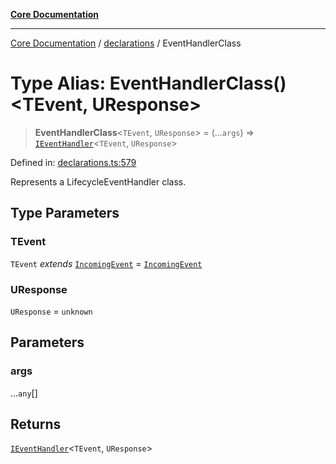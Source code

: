 [**Core Documentation**](../../README.md)

***

[Core Documentation](../../README.md) / [declarations](../README.md) / EventHandlerClass

# Type Alias: EventHandlerClass()\<TEvent, UResponse\>

> **EventHandlerClass**\<`TEvent`, `UResponse`\> = (...`args`) => [`IEventHandler`](../interfaces/IEventHandler.md)\<`TEvent`, `UResponse`\>

Defined in: [declarations.ts:579](https://github.com/stonemjs/core/blob/65c9e07f9d264b07f6e4091fcc29046b5ca8ea45/src/declarations.ts#L579)

Represents a LifecycleEventHandler class.

## Type Parameters

### TEvent

`TEvent` *extends* [`IncomingEvent`](../../events/IncomingEvent/classes/IncomingEvent.md) = [`IncomingEvent`](../../events/IncomingEvent/classes/IncomingEvent.md)

### UResponse

`UResponse` = `unknown`

## Parameters

### args

...`any`[]

## Returns

[`IEventHandler`](../interfaces/IEventHandler.md)\<`TEvent`, `UResponse`\>
